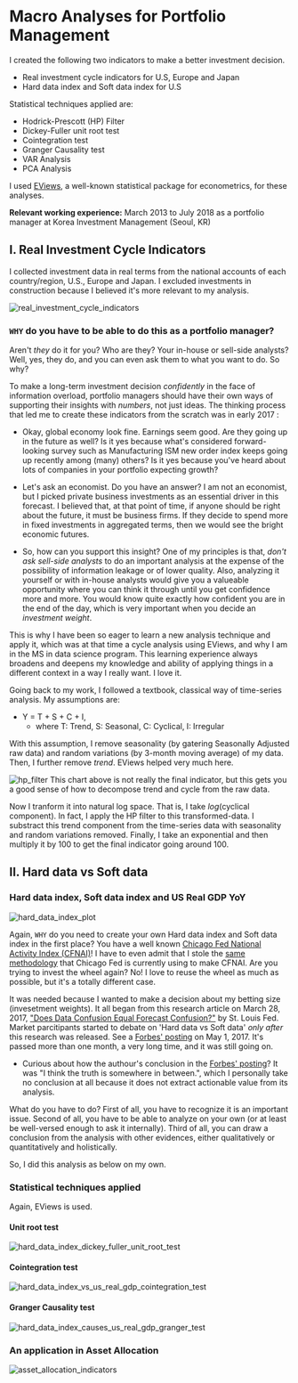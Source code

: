 # Macro Analyses for Portfolio Management

I created the following two indicators to make a better investment decision.
- Real investment cycle indicators for U.S, Europe and Japan
- Hard data index and Soft data index for U.S

Statistical techniques applied are:
- Hodrick-Prescott (HP) Filter
- Dickey-Fuller unit root test
- Cointegration test
- Granger Causality test
- VAR Analysis
- PCA Analysis

I used [EViews](https://www.eviews.com/home.html), a well-known statistical package for econometrics, for these analyses.

**Relevant working experience:** March 2013 to July 2018 as a portfolio manager at Korea Investment Management (Seoul, KR)

## I. Real Investment Cycle Indicators
I collected investment data in real terms from the national accounts of each country/region, U.S., Europe and Japan. I excluded investments in construction because I believed it's more relevant to my analysis.

![real_investment_cycle_indicators](real_investment_cycle_indicators.jpg)

### `WHY` do you have to be able to do this as a portfolio manager?
Aren't *they* do it for you? Who are they? Your in-house or sell-side analysts? Well, yes, they do, and you can even ask them to what you want to do. So why?

To make a long-term investment decision *confidently* in the face of information overload, portfolio managers should have their own ways of supporting their insights with *numbers*, not just ideas. The thinking process that led me to create these indicators from the scratch was in early 2017 :

- Okay, global economy look fine. Earnings seem good. Are they going up in the future as well? Is it yes because what's considered forward-looking survey such as Manufacturing ISM new order index keeps going up recently among (many) others? Is it yes because you've heard about lots of companies in your portfolio expecting growth?

- Let's ask an economist. Do you have an answer? I am not an economist, but I picked private business investments as an essential driver in this forecast. I believed that, at that point of time, if anyone should be right about the future, it must be business firms. If they decide to spend more in fixed investments in aggregated terms, then we would see the bright economic futures.

- So, how can you support this insight? One of my principles is that, *don't ask sell-side analysts* to do an important analysis at the expense of the possibility of information leakage or of lower quality. Also, analyzing it yourself or with in-house analysts would give you a valueable opportunity where you can think it through until you get confidence more and more. You would know quite exactly how confident you are in the end of the day, which is very important when you decide an *investment weight*.

This is why I have been so eager to learn a new analysis technique and apply it, which was at that time a cycle analysis using EViews, and why I am in the MS in data science program. This learning experience always broadens and deepens my knowledge and ability of applying things in a different context in a way I really want. I love it.


Going back to my work, I followed a textbook, classical way of time-series analysis. My assumptions are:
- Y = T + S + C + I,
  - where T: Trend, S: Seasonal, C: Cyclical, I: Irregular
 
 With this assumption, I remove seasonality (by gatering Seasonally Adjusted raw data) and random variations (by 3-month moving average) of my data. Then, I further remove *trend*. EViews helped very much here.


![hp_filter](hp_filter.jpg)
This chart above is not really the final indicator, but this gets you a good sense of how to decompose trend and cycle from the raw data.

Now I tranform it into natural log space. That is, I take *log*(cyclical component). In fact, I apply the HP filter to this transformed-data. I substract this trend component from the time-series data with seasonality and random variations removed. Finally, I take an exponential and then multiply it by 100 to get the final indicator going around 100.



## II. Hard data vs Soft data
### Hard data index, Soft data index and US Real GDP YoY
![hard_data_index_plot](hard_data_index_plot.jpg)

Again, `WHY` do you need to create your own Hard data index and Soft data index in the first place? You have a well known [Chicago Fed National Activity Index (CFNAI)](https://www.chicagofed.org/research/data/cfnai/current-data)! I have to even admit that I stole the [same methodology](https://www.chicagofed.org/~/media/publications/cfnai/background/cfnai-background-pdf.pdf) that Chicago Fed is currently using to make CFNAI. Are you trying to invest the wheel again? No! I love to reuse the wheel as much as possible, but it's a totally different case.

It was needed because I wanted to make a decision about my betting size (invesetment weights). It all began from this research article on March 28, 2017, ["Does Data Confusion Equal Forecast Confusion?"](https://research.stlouisfed.org/publications/economic-synopses/2017/03/28/does-data-confusion-equal-forecast-confusion/) by St. Louis Fed. Market parcitipants started to debate on 'Hard data vs Soft data' *only after* this research was released. See a [Forbes' posting](https://www.forbes.com/sites/scottanderson/2017/05/01/the-hard-vs-soft-data-debate-rages-on/#6719103f52a1) on May 1, 2017. It's passed more than one month, a very long time, and it was still going on.

- Curious about how the authour's conclusion in the [Forbes' posting](https://www.forbes.com/sites/scottanderson/2017/05/01/the-hard-vs-soft-data-debate-rages-on/#6719103f52a1)? It was "I think the truth is somewhere in between.", which I personally take no conclusion at all because it does not extract actionable value from its analysis.

What do you have to do? First of all, you have to recognize it is an important issue. Second of all, you have to be able to analyze on your own (or at least be well-versed enough to ask it internally). Third of all, you can draw a conclusion from the analysis with other evidences, either qualitatively or quantitatively and holistically.

So, I did this analysis as below on my own.


### Statistical techniques applied
Again, EViews is used.

#### Unit root test
![hard_data_index_dickey_fuller_unit_root_test](hard_data_index_dickey_fuller_unit_root_test.jpg)


#### Cointegration test
![hard_data_index_vs_us_real_gdp_cointegration_test](hard_data_index_vs_us_real_gdp_cointegration_test.jpg)


#### Granger Causality test
![hard_data_index_causes_us_real_gdp_granger_test](hard_data_index_causes_us_real_gdp_granger_test.jpg)


### An application in Asset Allocation
![asset_allocation_indicators](asset_allocation_indicators.jpg)


